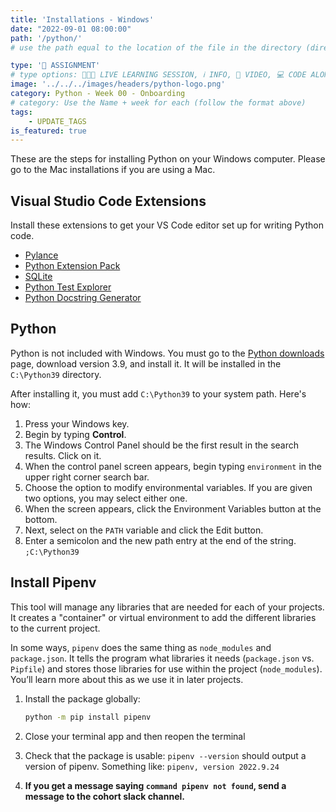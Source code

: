 ```yaml
---
title: 'Installations - Windows'
date: "2022-09-01 08:00:00"
path: '/python/'
# use the path equal to the location of the file in the directory (directory structure)

type: '📝 ASSIGNMENT'
# type options: 👩🏽‍🏫 LIVE LEARNING SESSION, ℹ️ INFO, 🎥 VIDEO, 💻 CODE ALONG, 🥼LAB, ↩️ REVIEW/NOTES, 👥 GROUP LEARNING, 👷🏼‍♂️ GROUP PROJECT, 🧠 ASSESSMENT, 📝 ASSIGNMENT
image: '../../../images/headers/python-logo.png'
category: Python - Week 00 - Onboarding
# category: Use the Name + week for each (follow the format above)
tags:
    - UPDATE_TAGS
is_featured: true
---
```


These are the steps for installing Python on your Windows computer. Please go to the Mac installations if you are using a Mac.

## Visual Studio Code Extensions

Install these extensions to get your VS Code editor set up for writing Python code.

* [Pylance][1]
* [Python Extension Pack][2]
* [SQLite][3]
* [Python Test Explorer][4]
* [Python Docstring Generator][5]

## Python
Python is not included with Windows. You must go to the [Python downloads](https://www.python.org/downloads/) page, download version 3.9, and install it. It will be installed in the `C:\Python39` directory.

After installing it, you must add `C:\Python39` to your system path. Here's how:

1. Press your Windows key.
2. Begin by typing **Control**.
3. The Windows Control Panel should be the first result in the search results. Click on it.
4. When the control panel screen appears, begin typing `environment` in the upper right corner search bar.
5. Choose the option to modify environmental variables. If you are given two options, you may select either one.
6. When the screen appears, click the Environment Variables button at the bottom.
7. Next, select on the `PATH` variable and click the Edit button.
8. Enter a semicolon and the new path entry at the end of the string. `;C:\Python39`

## Install Pipenv

This tool will manage any libraries that are needed for each of your projects. It creates a "container" or virtual environment to add the different libraries to the current project.

In some ways, `pipenv` does the same thing as `node_modules` and `package.json`. It tells the program what libraries it needs (`package.json` vs. `Pipfile`) and stores those libraries for use within the project (`node_modules`). You’ll learn more about this as we use it in later projects.

1. Install the package globally:

    ```sh
    python -m pip install pipenv
    ```

1. Close your terminal app and then reopen the terminal
1. Check that the package is usable: `pipenv --version` should output a version of pipenv. Something like: `pipenv, version 2022.9.24`
1. **If you get a message saying `command pipenv not found`, send a message to the cohort slack channel.**


[1]: https://marketplace.visualstudio.com/items?itemName=ms-python.vscode-pylance
[2]: https://marketplace.visualstudio.com/items?itemName=donjayamanne.python-extension-pack
[3]: https://marketplace.visualstudio.com/items?itemName=alexcvzz.vscode-sqlite
[4]: https://marketplace.visualstudio.com/items?itemName=LittleFoxTeam.vscode-python-test-adapter
[5]: https://marketplace.visualstudio.com/items?itemName=njpwerner.autodocstring
